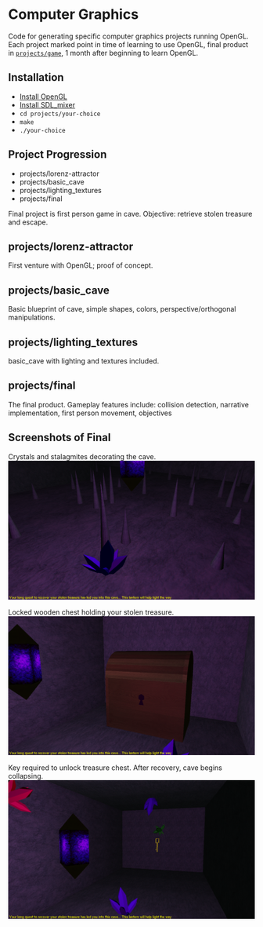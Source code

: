 # Computer Graphics

Code for generating specific computer graphics projects running OpenGL. Each project marked point in time of learning to use OpenGL, final product in [`projects/game`](projects/game), 1 month after beginning to learn OpenGL.

## Installation

- [Install OpenGL](http://www.prinmath.com/csci5229/misc/install.html)
- [Install SDL_mixer](https://www.libsdl.org/projects/SDL_mixer/)
- `cd projects/your-choice`
- `make`
- `./your-choice`

## Project Progression
- projects/lorenz-attractor
- projects/basic_cave
- projects/lighting_textures
- projects/final

Final project is first person game in cave. Objective: retrieve stolen treasure and escape.

## projects/lorenz-attractor

First venture with OpenGL; proof of concept.

## projects/basic_cave

Basic blueprint of cave, simple shapes, colors, perspective/orthogonal manipulations.

## projects/lighting_textures

basic_cave with lighting and textures included.

## projects/final

The final product. Gameplay features include: collision detection, narrative implementation, first person movement, objectives

## Screenshots of Final

Crystals and stalagmites decorating the cave.
![screenshot of crystal](screenshots/crystal.png)

Locked wooden chest holding your stolen treasure.
![screenshot of chest](screenshots/chest.png)

Key required to unlock treasure chest. After recovery, cave begins collapsing.
![screenshot of key](screenshots/key.png)

